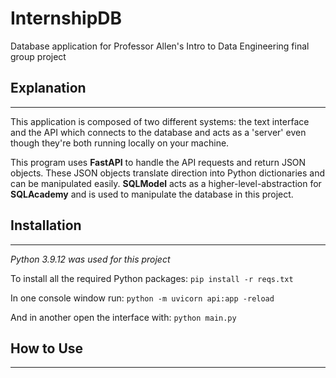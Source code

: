 # InternshipDB
Database application for Professor Allen's Intro to Data Engineering final group project

## Explanation
---
This application is composed of two different systems: the text interface and the API which connects to the database and acts as a 'server' even though they're both running locally on your machine. 

This program uses **FastAPI** to handle the API requests and return JSON objects. These JSON objects translate direction into Python dictionaries and can be manipulated easily. **SQLModel** acts as a higher-level-abstraction for **SQLAcademy** and is used to manipulate the database in this project.

## Installation
---
_Python 3.9.12 was used for this project_

To install all the required Python packages: 
`pip install -r reqs.txt`

In one console window run:
`python -m uvicorn api:app -reload`

And in another open the interface with:
`python main.py`

## How to Use
---


